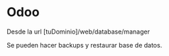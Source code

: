 # Odoo

Desde la url [tuDominio]/web/database/manager

Se pueden hacer backups y restaurar base de datos.


